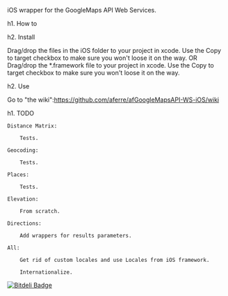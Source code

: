 iOS wrapper for the GoogleMaps API Web Services.

h1. How to

h2. Install

Drag/drop the files in the iOS folder to your project in xcode. Use the Copy to target checkbox to make sure you won't 
loose it on the way. 
OR
Drag/drop the *.framework file to your project in xcode. Use the Copy to target checkbox to make sure you won't loose 
it on the way.

h2. Use

Go to "the wiki":https://github.com/aferre/afGoogleMapsAPI-WS-iOS/wiki

h1. TODO

	Distance Matrix:
		
		Tests.

	Geocoding:

		Tests.

	Places:

		Tests.

	Elevation:

		From scratch.

	Directions:

		Add wrappers for results parameters.

	All:
	
		Get rid of custom locales and use Locales from iOS framework.

		Internationalize.


[![Bitdeli Badge](https://d2weczhvl823v0.cloudfront.net/aferre/afgooglemapsapi-ws-ios/trend.png)](https://bitdeli.com/free "Bitdeli Badge")

